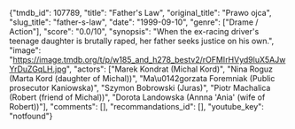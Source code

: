 {"tmdb_id": 107789, "title": "Father's Law", "original_title": "Prawo ojca", "slug_title": "father-s-law", "date": "1999-09-10", "genre": ["Drame / Action"], "score": "0.0/10", "synopsis": "When the ex-racing driver's teenage daughter is brutally raped, her father seeks justice on his own.", "image": "https://image.tmdb.org/t/p/w185_and_h278_bestv2/rOFMIrHVyd9luX5AJwYrDuZGqLH.jpg", "actors": ["Marek Kondrat (Michal Kord)", "Nina Roguz (Marta Kord (daughter of Michal))", "Ma\u0142gorzata Foremniak (Public prosecutor Kaniowska)", "Szymon Bobrowski (Juras)", "Piotr Machalica (Robert (friend of Michal))", "Dorota Landowska (Annna 'Ania' (wife of Robert))"], "comments": [], "recommandations_id": [], "youtube_key": "notfound"}